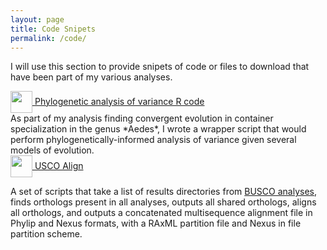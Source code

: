 ```yaml
---
layout: page
title: Code Snipets
permalink: /code/
---
```


I will use this section to provide snipets of code or files to download that have been part of my various analyses.

<div><a href="https://github.com/jsoghigian/vector-eco-evo/blob/master/phylo_anova.R"><img style="vertical-align:middle" height="35px" width="35px" src="https://cdn.rawgit.com/jsoghigian/jsoghigian.github.io/3e9b0a7e/Download_alt_font_awesome.svg">
  <span style=""> Phylogenetic analysis of variance R code</a></span></div>  
As part of my analysis finding convergent evolution in container specialization in the genus *Aedes*, I wrote a wrapper script that would perform phylogenetically-informed analysis of variance given several models of evolution.  
<br>  
<div><a href="https://github.com/jsoghigian/usco_align"><img style="vertical-align:middle" height="35px" width="35px" src="https://cdn.rawgit.com/jsoghigian/jsoghigian.github.io/3e9b0a7e/Download_alt_font_awesome.svg"><span style=""> USCO Align</a></span></div>  

A set of scripts that take a list of results directories from [BUSCO analyses](http://busco.ezlab.org/), finds orthologs present in all analyses, outputs all shared orthologs, aligns all orthologs, and outputs a concatenated multisequence alignment file in Phylip and Nexus formats, with a RAxML partition file and Nexus in file partition scheme.
